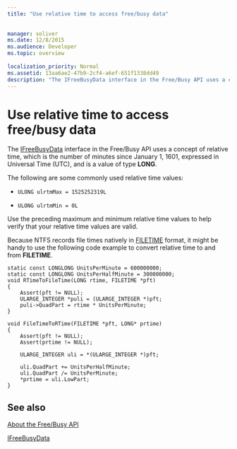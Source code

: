 ```yaml
---
title: "Use relative time to access free/busy data"
 
 
manager: soliver
ms.date: 12/8/2015
ms.audience: Developer
ms.topic: overview
 
localization_priority: Normal
ms.assetid: 13aa6ae2-47b9-2cf4-a6ef-651f1338dd49
description: "The IFreeBusyData interface in the Free/Busy API uses a concept of relative time, which is the number of minutes since January 1, 1601, expressed in Universal Time (UTC), and is a value of type LONG ."
---
```


# Use relative time to access free/busy data

The [IFreeBusyData](ifreebusydata.md) interface in the Free/Busy API uses a concept of relative time, which is the number of minutes since January 1, 1601, expressed in Universal Time (UTC), and is a value of type **LONG**. 
  
The following are some commonly used relative time values:
  
-  `ULONG ulrtmMax = 1525252319L`
    
-  `ULONG ulrtmMin = 0L`
    
Use the preceding maximum and minimum relative time values to help verify that your relative time values are valid.
  
Because NTFS records file times natively in [FILETIME](http://msdn.microsoft.com/library/9baf8a0e-59e3-4fbd-9616-2ec9161520d1%28Office.15%29.aspx) format, it might be handy to use the following code example to convert relative time to and from **FILETIME**. 
  
```
static const LONGLONG UnitsPerMinute = 600000000; 
static const LONGLONG UnitsPerHalfMinute = 300000000; 
void RTimeToFileTime(LONG rtime, FILETIME *pft) 
{ 
    Assert(pft != NULL); 
    ULARGE_INTEGER *puli = (ULARGE_INTEGER *)pft; 
    puli->QuadPart = rtime * UnitsPerMinute; 
} 
  
void FileTimeToRTime(FILETIME *pft, LONG* prtime) 
{ 
    Assert(pft != NULL); 
    Assert(prtime != NULL); 
 
    ULARGE_INTEGER uli = *(ULARGE_INTEGER *)pft; 
  
    uli.QuadPart += UnitsPerHalfMinute; 
    uli.QuadPart /= UnitsPerMinute; 
    *prtime = uli.LowPart; 
} 

```

## See also



[About the Free/Busy API](about-the-free-busy-api.md)
  
[IFreeBusyData](ifreebusydata.md)

